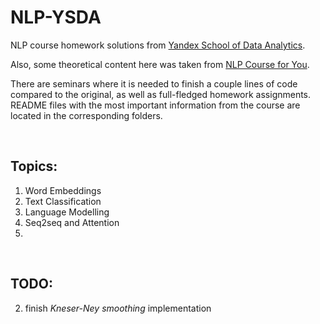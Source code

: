 # NLP-YSDA
NLP course homework solutions from [Yandex School of Data Analytics](https://github.com/yandexdataschool/nlp_course).

Also, some theoretical content here was taken from [NLP Course for You](https://lena-voita.github.io/nlp_course.html).

There are seminars where it is needed to finish a couple lines of code compared to the original, as well as full-fledged homework assignments. README files with the most important information from the course are located in the corresponding folders. 

<br>

## **Topics:**
  1. Word Embeddings
  2. Text Classification
  3. Language Modelling
  4. Seq2seq and Attention
  5. 

<br>

## TODO:
2. finish *Kneser-Ney smoothing* implementation
